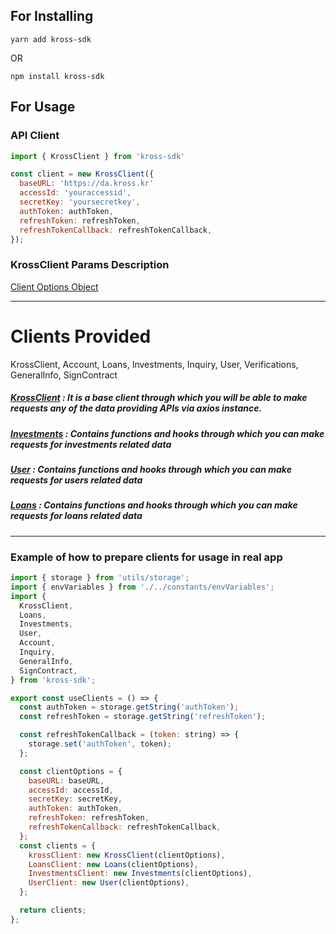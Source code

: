 ## For Installing

`yarn add kross-sdk`

OR

`npm install kross-sdk`

## For Usage

### API Client

```js
import { KrossClient } from 'kross-sdk'

const client = new KrossClient({
  baseURL: 'https://da.kross.kr'
  accessId: 'youraccessid',
  secretKey: 'yoursecretkey',
  authToken: authToken,
  refreshToken: refreshToken,
  refreshTokenCallback: refreshTokenCallback,
});

```

### KrossClient Params Description

[Client Options Object](docs/client_options.md)

---

# Clients Provided

KrossClient, Account, Loans, Investments, Inquiry, User, Verifications, GeneralInfo, SignContract

##### [KrossClient](docs/client.md) : It is a base client through which you will be able to make requests any of the data providing APIs via axios instance.


##### [Investments](docs/investment.md) : Contains functions and hooks through which you can make requests for investments related data

##### [User](docs/user.md) : Contains functions and hooks through which you can make requests for users related data

##### [Loans](docs/loans.md) : Contains functions and hooks through which you can make requests for loans related data

---

### Example of how to prepare clients for usage in real app

```js
import { storage } from 'utils/storage';
import { envVariables } from './../constants/envVariables';
import {
  KrossClient,
  Loans,
  Investments,
  User,
  Account,
  Inquiry,
  GeneralInfo,
  SignContract,
} from 'kross-sdk';

export const useClients = () => {
  const authToken = storage.getString('authToken');
  const refreshToken = storage.getString('refreshToken');

  const refreshTokenCallback = (token: string) => {
    storage.set('authToken', token);
  };

  const clientOptions = {
    baseURL: baseURL,
    accessId: accessId,
    secretKey: secretKey,
    authToken: authToken,
    refreshToken: refreshToken,
    refreshTokenCallback: refreshTokenCallback,
  };
  const clients = {
    krossClient: new KrossClient(clientOptions),
    LoansClient: new Loans(clientOptions),
    InvestmentsClient: new Investments(clientOptions),
    UserClient: new User(clientOptions),
  };

  return clients;
};
```

